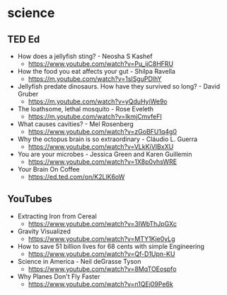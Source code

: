 # science
## TED Ed
* How does a jellyfish sting? - Neosha S Kashef
  * https://www.youtube.com/watch?v=Pu_ijC8HFRU
* How the food you eat affects your gut - Shilpa Ravella
  * https://m.youtube.com/watch?v=1sISguPDlhY
* Jellyfish predate dinosaurs. How have they survived so long? - David Gruber
   * https://m.youtube.com/watch?v=yQduHyiWe9o
* The loathsome, lethal mosquito - Rose Eveleth
  * https://m.youtube.com/watch?v=IkmjCmvfeFI
* What causes cavities? - Mel Rosenberg
  * https://www.youtube.com/watch?v=zGoBFU1q4g0
* Why the octopus brain is so extraordinary - Cláudio L. Guerra
  * https://www.youtube.com/watch?v=VLkKiVIBxXU
* You are your microbes - Jessica Green and Karen Guillemin
   * https://www.youtube.com/watch?v=1X8p0vhsWRE
* Your Brain On Coffee
  * https://ed.ted.com/on/K2LlK6oW

## YouTubes
* Extracting Iron from Cereal
  * https://www.youtube.com/watch?v=3IWbThJpGXc
* Gravity Visualized
  * https://www.youtube.com/watch?v=MTY1Kje0yLg
* How to save 51 billion lives for 68 cents with simple Engineering
  * https://www.youtube.com/watch?v=Qf-D1Upn-KU
* Science in America - Neil deGrasse Tyson
  * https://www.youtube.com/watch?v=8MqTOEospfo
* Why Planes Don't Fly Faster
  * https://www.youtube.com/watch?v=n1QEj09Pe6k

